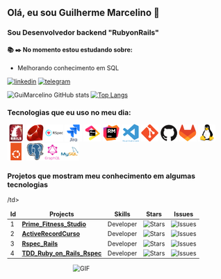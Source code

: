 ## Olá, eu sou Guilherme Marcelino 👋
### Sou Desenvolvedor backend "RubyonRails"

#### :books: :black_nib: No momento estou estudando sobre:
- Melhorando conhecimento em SQL

[![linkedin](https://img.shields.io/badge/LinkedIn-0077B5?style=for-the-badge&logo=linkedin&logoColor=white)](https://www.linkedin.com/in/guilherme-dev-backend/)
[![telegram](https://img.shields.io/badge/Telegram-2CA5E0?style=for-the-badge&logo=telegram&logoColor=white)](https://t.me/GuiMarcelino91)

![GuiMarcelino GitHub stats](https://github-readme-stats.vercel.app/api?username=GuiMarcelino&show_icons=true&theme=dracula)
[![Top Langs](https://github-readme-stats.vercel.app/api/top-langs/?username=GuiMarcelino&hide_progress=false)](https://github.com/anuraghazra/github-readme-stats)

<h3 align="left">Tecnologias que eu uso no meu dia:</h3>
    <p align="left">
        <a href="https://stackshare.io/rails" target="_blank"><img src="https://github.com/devicons/devicon/raw/master/icons/rails/rails-original-wordmark.svg" alt="rails" width="40" height="40" /></a>
        <a href="https://stackshare.io/ruby" target="_blank"><img src="https://github.com/devicons/devicon/raw/master/icons/ruby/ruby-original.svg" alt="ruby" width="40" height="40" /></a>
	 <a href="https://stackshare.io/rspec" target="_blank"><img src="https://github.com/devicons/devicon/blob/master/icons/rspec/rspec-original-wordmark.svg" alt="rspec" width="40" height="40" /></a>
	      <a href="https://stackshare.io/jira" target="_blank"><img src="https://github.com/devicons/devicon/blob/master/icons/jira/jira-original-wordmark.svg" alt="jira" width="40" height="40" /></a>
	<a href="https://stackshare.io/jetbrains" target="_blank"><img src="https://github.com/devicons/devicon/blob/master/icons/jetbrains/jetbrains-original.svg" alt="jetbrains" width="40" height="40" /></a>
        <a href="https://stackshare.io/rubymine" target="_blank"><img src="https://github.com/devicons/devicon/raw/master/icons/rubymine/rubymine-original.svg" alt="rubymine" width="40" height="40" /></a>
	<a href="https://stackshare.io/vscode" target="_blank"><img src="https://github.com/devicons/devicon/blob/master/icons/vscode/vscode-plain-wordmark.svg" alt="vscode" width="40" height="40" /></a>
        <a href="https://stackshare.io/git" target="_blank"><img src="https://github.com/devicons/devicon/raw/master/icons/git/git-original.svg" alt="git" width="40" height="40" /></a>
	<a href="https://stackshare.io/github" target="_blank"><img src="https://github.com/devicons/devicon/raw/master/icons/github/github-original.svg" alt="github" width="40" height="40" /></a>
        <a href="https://about.gitlab.com/" target="_blank"><img src="https://github.com/devicons/devicon/blob/master/icons/gitlab/gitlab-original.svg" alt="gitlab" width="40" height="40" /></a>
        <a href="https://stackshare.io/linux" target="_blank"><img src="https://github.com/devicons/devicon/raw/master/icons/linux/linux-original.svg" alt="linux" width="40" height="40" /></a>
        <a href="https://stackshare.io/ubuntu" target="_blank"><img src="https://github.com/devicons/devicon/raw/master/icons/ubuntu/ubuntu-plain.svg" alt="java" width="40" height="40" /></a>
        <a href="https://stackshare.io/postgresql" target="_blank"><img src="https://github.com/devicons/devicon/raw/master/icons/postgresql/postgresql-original.svg" alt="postgresql" width="40"
	<a href="https://graphql.org/" target="_blank"><img src="https://github.com/devicons/devicon/blob/master/icons/graphql/graphql-plain-wordmark.svg" alt="GraphQL" width="40" height="40"
	<a href="https://stackshare.io/mysql" target="_blank"><img src="https://github.com/devicons/devicon/blob/master/icons/mysql/mysql-original-wordmark.svg" alt="mysql" width="40"/></a>
	
	
<h3>Projetos que mostram meu conhecimento em algumas tecnologias</h3>
<table>
    <thead align="center">
        <tr border: none;>
            <td><b>Id</b></td>
	    <td><b>Projects</b></td>
	    <td><b>Skills</b></td>
	    <td><b>Stars</b></td>        
            <td><b>Issues</b></td>
        </tr>
    </thead>
    <tbody>
	    <tr>
		<td>1</td>
            	<td><a href="https://github.com/GuiMarcelino/Prime_Fitness_Studio"><b>Prime_Fitness_Studio</b></a></td>
		<td>Developer</td>
            	<td><img alt="Stars" src="https://img.shields.io/github/stars/GuiMarcelino/Prime_Fitness_Studio?style=flat-square&labelColor=343b41" />                   </td>
            	<td><img alt="Issues" src="https://img.shields.io/github/issues/GuiMarcelino/Prime_Fitness_Studio?style=flat-square&labelColor=343b41" /> 
        </tr>
		<td>2</td>
		<td><a href=https://github.com/GuiMarcelino/ActiveRecordCurso"><b>ActiveRecordCurso</b></a></td>
	 	<td>Developer</td>
	    	<td><img alt="Stars" src="https://img.shields.io/github/stars/GuiMarcelino/ActiveRecordCurso?style=flat-square&labelColor=343b41" /></td>
            	<td><img alt="Issues" src="https://img.shields.io/github/issues/GuiMarcelino/ActiveRecordCurso?style=flat-square&labelColor=343b41" /></td>
        </tr>
        <tr>
		<td>3</td>
            	<td><a href="https://github.com/GuiMarcelino/Rspec_Rails"><b>Rspec_Rails</b></a></td>
		<td>Developer</td>
            	<td><img alt="Stars" src="https://img.shields.io/github/stars/GuiMarcelino/Rspec_Rails?style=flat-square&labelColor=343b41" /></td>
            	<td><img alt="Issues" src="https://img.shields.io/github/issues/GuiMarcelino/Rspec_Rails?style=flat-square&labelColor=343b41" /></td>
        </tr>
	 <tr>
		<td>4</td>
            	<td><a href="https://github.com/GuiMarcelino/TDD_Ruby_on_Rails_Rspec"><b>TDD_Ruby_on_Rails_Rspec</b></a></td>
		<td>Developer</td>
            	<td><img alt="Stars" src="https://img.shields.io/github/stars/GuiMarcelino/onebitcode?style=flat-square&labelColor=343b41" /></td>
            	<td><img alt="Issues" src="https://img.shields.io/github/issues/GuiMarcelino/onebitcode?style=flat-square&labelColor=343b41" /></td>
            	</td>
        </tr>
	   /td>   	
        </tr>		
    </tbody>
</table>

 <img align="right" alt="GIF" src="https://github.com/marcodotcastro/marcodotcastro/blob/master/code.gif?raw=true" width="70%" height="400px" />
